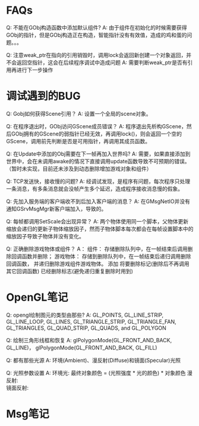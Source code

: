 # FAQs

Q: 不能在GObj构造函数中添加默认组件?
A: 由于组件在初始化的时候需要获得GObj的指针，但是GObj构造正在构造，智能指针没有有效值，造成的鸡和蛋的问题。。。

Q: 注意weak_ptr在指向的引用销毁时，调用lock会返回新创建一个对象返回，并不会返回空指针，这会在后续程序调试中造成问题
A: 需要判断weak_ptr是否有引用再进行下一步操作

# 调试遇到的BUG

Q: Gobj如何获得Scene引用？
A: 设置一个全局的scene对象。

Q: 在程序退出时，GObj访问GScene成员错误？
A: 程序退出先析构GScene，然后GObj拥有的GScene的弱指针已经无效，再调用lock()，则会返回一个空的GScene，调用前先判断是否是可用指针，再调用其成员函数。

Q: 在Update中添加的Obj需要在下一帧再加入世界吗?
A: 需要，如果直接添加到世界中，会在未调用awake的情况下直接调用update函数导致不可预期的错误。（暂时未实现，目前还未涉及到动态删除增加游戏对象和组件）

Q: TCP发送快，接收慢的问题?
A: 经调试发现，是程序有问题，每次程序只处理一条消息，有多条消息就会没帧产生多个延迟，造成程序接收消息慢的假象。

Q: 先加入服务端的客户端收不到后加入客户端的消息？
A: 在GMsgNetIO并没有通知GSrvMsgMgr新客户端加入，导致的。

Q: 每帧都调用SetScale会出现异常？
A: 两个物体使用同一个脚本，父物体更新缩放会递归的更新子物体缩放因子，然而子物体脚本每次都会在每帧设置脚本中的缩放因子导致子物体并没有变化。

Q: 正确删除游戏物体或组件？
A： 组件： 存储删除队列中，在一帧结束后调用删除回调函数并删除； 游戏物体： 存储到删除队列中，在一帧结束后递归调用删除回调函数， 并递归删除游戏组件游戏物体。
      添加 将要删除标记(删除后不再调用其它回调函数) 已经删除标志(避免递归重复删除时用到)

# OpenGL笔记

Q: opengl绘制图元的类型由那些?
A: GL_POINTS, GL_LINE_STRIP, GL_LINE_LOOP, GL_LINES, GL_TRIANGLE_STRIP, GL_TRIANGLE_FAN, GL_TRIANGLES, GL_QUAD_STRIP, GL_QUADS, and GL_POLYGON

Q: 绘制三角形线框和恢复
A: glPolygonMode(GL_FRONT_AND_BACK, GL_LINE)， glPolygonMode(GL_FRONT_AND_BACK, GL_FILL)

Q: 都有那些光源
A: 环境(Ambient)、漫反射(Diffuse)和镜面(Specular)光照

Q: 光照参数设置
A: 环境光:   最终对象颜色 = (光照强度 * 光的颜色) * 对象颜色
   漫反射:   
   镜面反射: 

# Msg笔记
